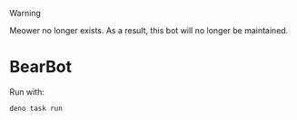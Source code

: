 > [!WARNING]
> Meower no longer exists. As a result, this bot will no longer be maintained.

# BearBot

Run with:

```
deno task run
```
